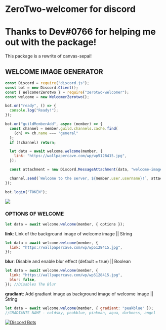 # ZeroTwo-welcomer for discord

# Thanks to Dev#0766 for helping me out with the package!

This package is a rewrite of canvas-sepai!

## WELCOME IMAGE GENERATOR

```js
const Discord = require("discord.js");
const bot = new Discord.Client();
const { WelcomerZerotwo } = require("zerotwo-welcomer");
const welcome = new WelcomerZerotwo();

bot.on("ready", () => {
  console.log("Ready!");
});

bot.on("guildMemberAdd", async (member) => {
  const channel = member.guild.channels.cache.find(
    (ch) => ch.name === "general"
  );
  if (!channel) return;

  let data = await welcome.welcome(member, {
    link: "https://wallpapercave.com/wp/wp5128415.jpg",
  });

  const attachment = new Discord.MessageAttachment(data, "welcome-image.png");

  channel.send(`Welcome to the server, ${member.user.username}!`, attachment);
});

bot.login("TOKEN");
```

![](https://cdn.discordapp.com/attachments/792534299508605001/801534585926058024/unknown.png)

### OPTIONS OF WELCOME

```js
let data = await welcome.welcome(member, { options });
```

**link**: Link of the background image of welcome image || String

```js
let data = await welcome.welcome(member, {
  link: "https://wallpapercave.com/wp/wp5128415.jpg",
});
```

**blur**: Disable and enable blur effect (default = true) || Boolean

```js
let data = await welcome.welcome(member, {
  link: "https://wallpapercave.com/wp/wp5128415.jpg",
  blur: false,
}); //Disables The Blur
```

**gradiant**: Add gradiant image as background image of welcome image || String

```js
let data = await welcome.welcome(member, { gradiant: "peakblue" });
//GRADIANTS NAME - coldsky, peakblue, pinkman, aqua, darkness, angel
```

[![Discord Bots](https://top.gg/api/widget/770007992262590504.svg)](https://top.gg/bot/770007992262590504)
